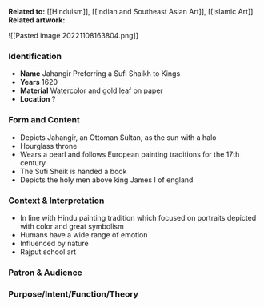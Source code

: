 **Related to:** [[Hinduism]], [[Indian and Southeast Asian Art]], [[Islamic Art]]
**Related artwork:** 

![[Pasted image 20221108163804.png]]

### Identification
- **Name** Jahangir Preferring a Sufi Shaikh to Kings
- **Years** 1620
- **Material** Watercolor and gold leaf on paper
- **Location** ?

### Form and Content
- Depicts Jahangir, an Ottoman Sultan, as the sun with a halo
- Hourglass throne
- Wears a pearl and follows European painting traditions for the 17th century
- The Sufi Sheik is handed a book
- Depicts the holy men above king James I of england

### Context & Interpretation
- In line with Hindu painting tradition which focused on portraits depicted with color and great symbolism
- Humans have a wide range of emotion
- Influenced by nature
- Rajput school art

### Patron & Audience


### Purpose/Intent/Function/Theory